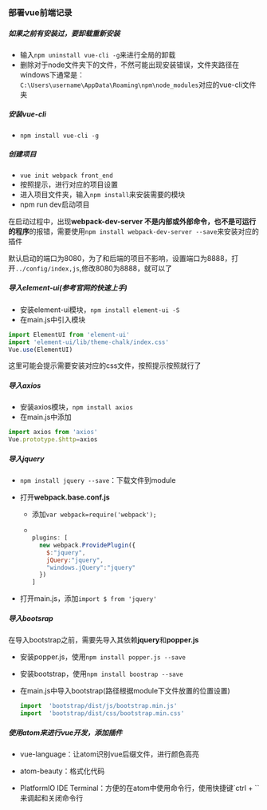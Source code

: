 ### 部署vue前端记录

##### 如果之前有安装过，要卸载重新安装

- 输入`npm uninstall vue-cli -g`来进行全局的卸载
- 删除对于node文件夹下的文件，不然可能出现安装错误，文件夹路径在windows下通常是：`C:\Users\username\AppData\Roaming\npm\node_modules`对应的vue-cli文件夹

##### 安装vue-cli

* `npm install vue-cli -g`

##### 创建项目

* `vue init webpack front_end`
* 按照提示，进行对应的项目设置
* 进入项目文件夹，输入`npm install`来安装需要的模块
* npm run dev启动项目

在启动过程中，出现**webpack-dev-server 不是内部或外部命令，也不是可运行的程序**的报错，需要使用`npm install webpack-dev-server --save`来安装对应的插件

默认启动的端口为8080，为了和后端的项目不影响，设置端口为8888，打开`../config/index,js`,修改8080为8888，就可以了

##### 导入element-ui(参考官网的*快速上手*)

* 安装element-ui模块，`npm install element-ui -S`
* 在main.js中引入模块

```javascript
import ElementUI from 'element-ui'
import 'element-ui/lib/theme-chalk/index.css'
Vue.use(ElementUI)
```

这里可能会提示需要安装对应的css文件，按照提示按照就行了

##### 导入axios

* 安装axios模块，`npm install axios`
* 在main.js中添加

```javascript
import axios from 'axios'
Vue.prototype.$http=axios
```

##### 导入jquery

* `npm install jquery --save`：下载文件到module

* 打开**webpack.base.conf.js**

  * 添加`var webpack=require('webpack');`

  * ```javascript
    
    plugins: [
      new webpack.ProvidePlugin({
        $:"jquery",
        jQuery:"jquery",
        "windows.jQuery":"jquery"
      })
    ]
    ```

* 打开main.js，添加`import $ from 'jquery'`

##### 导入bootsrap

在导入bootstrap之前，需要先导入其依赖**jquery**和**popper.js**

* 安装popper.js，使用`npm install popper.js --save`

* 安装bootstrap，使用`npm install boostrap --save`

* 在main.js中导入bootstrap(路径根据module下文件放置的位置设置)

  ```js
  import  'bootstrap/dist/js/bootstrap.min.js'
  import  'bootstrap/dist/css/bootstrap.min.css'
  ```

##### 使用atom来进行vue开发，添加插件

* vue-language：让atom识别vue后缀文件，进行颜色高亮

* atom-beauty：格式化代码

* PlatformIO IDE Terminal：方便的在atom中使用命令行，使用快捷键`ctrl + ``来调起和关闭命令行





